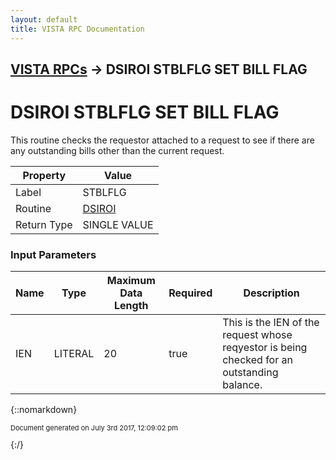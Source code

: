 ```yaml
---
layout: default
title: VISTA RPC Documentation
---
```


## [VISTA RPCs](TableOfContents) &#8594; DSIROI STBLFLG SET BILL FLAG
# DSIROI STBLFLG SET BILL FLAG

This routine checks the requestor attached to a request to see if there are any outstanding bills other than the current request. 

Property | Value
--- | ---
Label | STBLFLG
Routine | [DSIROI](http://code.osehra.org/dox/Routine_DSIROI_source.html)
Return Type | SINGLE VALUE


### Input Parameters

Name | Type | Maximum Data Length | Required | Description
--- | --- | --- | --- | ---
IEN | LITERAL | 20 | true | This is the IEN of the request whose reqyestor is being checked for an outstanding balance.



{::nomarkdown} <br/><p style="font-size: 11px">Document generated on July 3rd 2017, 12:09:02 pm</p>{:/}